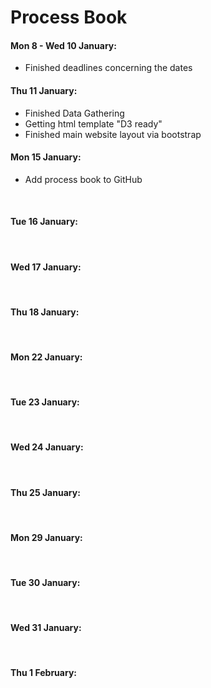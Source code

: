 
# Process Book
#### Mon 8 - Wed 10 January:
- Finished deadlines concerning the dates

#### Thu 11 January:
- Finished Data Gathering
- Getting html template "D3 ready"
- Finished main website layout via bootstrap 

#### Mon 15 January: 
- Add process book to GitHub
<br />

#### Tue 16 January: 
<br />

#### Wed 17 January: 
<br />

#### Thu 18 January:
<br />

#### Mon 22 January:
<br />

#### Tue 23 January:
<br />

#### Wed 24 January: 
<br />

#### Thu 25 January:
<br />

#### Mon 29 January:
<br />

#### Tue 30 January:
<br />

#### Wed 31 January: 
<br />

#### Thu 1 February:
<br />
